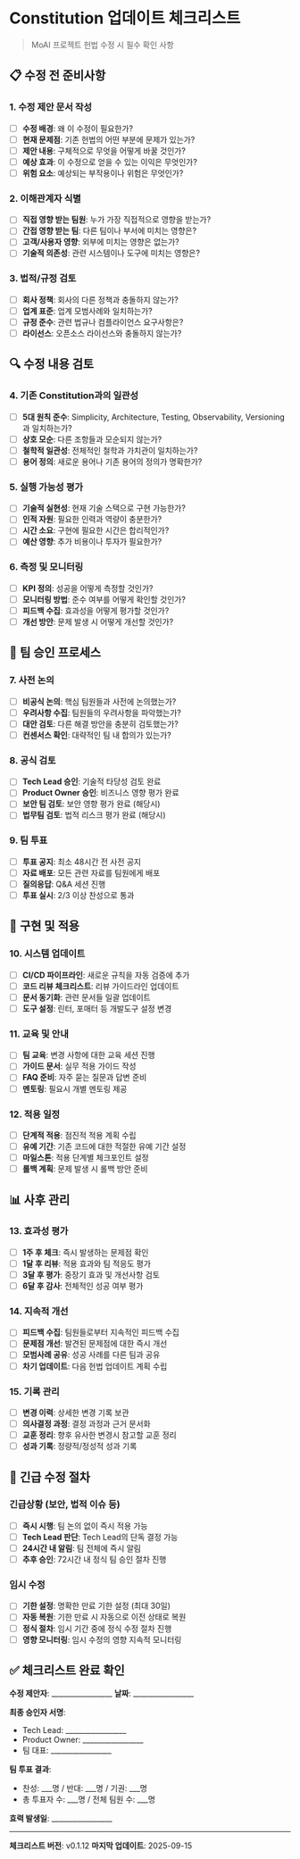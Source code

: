 # Constitution 업데이트 체크리스트

> MoAI 프로젝트 헌법 수정 시 필수 확인 사항

## 📋 수정 전 준비사항

### 1. 수정 제안 문서 작성
- [ ] **수정 배경**: 왜 이 수정이 필요한가?
- [ ] **현재 문제점**: 기존 헌법의 어떤 부분에 문제가 있는가?
- [ ] **제안 내용**: 구체적으로 무엇을 어떻게 바꿀 것인가?
- [ ] **예상 효과**: 이 수정으로 얻을 수 있는 이익은 무엇인가?
- [ ] **위험 요소**: 예상되는 부작용이나 위험은 무엇인가?

### 2. 이해관계자 식별
- [ ] **직접 영향 받는 팀원**: 누가 가장 직접적으로 영향을 받는가?
- [ ] **간접 영향 받는 팀**: 다른 팀이나 부서에 미치는 영향은?
- [ ] **고객/사용자 영향**: 외부에 미치는 영향은 없는가?
- [ ] **기술적 의존성**: 관련 시스템이나 도구에 미치는 영향은?

### 3. 법적/규정 검토
- [ ] **회사 정책**: 회사의 다른 정책과 충돌하지 않는가?
- [ ] **업계 표준**: 업계 모범사례와 일치하는가?
- [ ] **규정 준수**: 관련 법규나 컴플라이언스 요구사항은?
- [ ] **라이선스**: 오픈소스 라이선스와 충돌하지 않는가?

## 🔍 수정 내용 검토

### 4. 기존 Constitution과의 일관성
- [ ] **5대 원칙 준수**: Simplicity, Architecture, Testing, Observability, Versioning과 일치하는가?
- [ ] **상호 모순**: 다른 조항들과 모순되지 않는가?
- [ ] **철학적 일관성**: 전체적인 철학과 가치관이 일치하는가?
- [ ] **용어 정의**: 새로운 용어나 기존 용어의 정의가 명확한가?

### 5. 실행 가능성 평가
- [ ] **기술적 실현성**: 현재 기술 스택으로 구현 가능한가?
- [ ] **인적 자원**: 필요한 인력과 역량이 충분한가?
- [ ] **시간 소요**: 구현에 필요한 시간은 합리적인가?
- [ ] **예산 영향**: 추가 비용이나 투자가 필요한가?

### 6. 측정 및 모니터링
- [ ] **KPI 정의**: 성공을 어떻게 측정할 것인가?
- [ ] **모니터링 방법**: 준수 여부를 어떻게 확인할 것인가?
- [ ] **피드백 수집**: 효과성을 어떻게 평가할 것인가?
- [ ] **개선 방안**: 문제 발생 시 어떻게 개선할 것인가?

## 👥 팀 승인 프로세스

### 7. 사전 논의
- [ ] **비공식 논의**: 핵심 팀원들과 사전에 논의했는가?
- [ ] **우려사항 수집**: 팀원들의 우려사항을 파악했는가?
- [ ] **대안 검토**: 다른 해결 방안을 충분히 검토했는가?
- [ ] **컨센서스 확인**: 대략적인 팀 내 합의가 있는가?

### 8. 공식 검토
- [ ] **Tech Lead 승인**: 기술적 타당성 검토 완료
- [ ] **Product Owner 승인**: 비즈니스 영향 평가 완료
- [ ] **보안 팀 검토**: 보안 영향 평가 완료 (해당시)
- [ ] **법무팀 검토**: 법적 리스크 평가 완료 (해당시)

### 9. 팀 투표
- [ ] **투표 공지**: 최소 48시간 전 사전 공지
- [ ] **자료 배포**: 모든 관련 자료를 팀원에게 배포
- [ ] **질의응답**: Q&A 세션 진행
- [ ] **투표 실시**: 2/3 이상 찬성으로 통과

## 🚀 구현 및 적용

### 10. 시스템 업데이트
- [ ] **CI/CD 파이프라인**: 새로운 규칙을 자동 검증에 추가
- [ ] **코드 리뷰 체크리스트**: 리뷰 가이드라인 업데이트
- [ ] **문서 동기화**: 관련 문서들 일괄 업데이트
- [ ] **도구 설정**: 린터, 포매터 등 개발도구 설정 변경

### 11. 교육 및 안내
- [ ] **팀 교육**: 변경 사항에 대한 교육 세션 진행
- [ ] **가이드 문서**: 실무 적용 가이드 작성
- [ ] **FAQ 준비**: 자주 묻는 질문과 답변 준비
- [ ] **멘토링**: 필요시 개별 멘토링 제공

### 12. 적용 일정
- [ ] **단계적 적용**: 점진적 적용 계획 수립
- [ ] **유예 기간**: 기존 코드에 대한 적절한 유예 기간 설정
- [ ] **마일스톤**: 적용 단계별 체크포인트 설정
- [ ] **롤백 계획**: 문제 발생 시 롤백 방안 준비

## 📊 사후 관리

### 13. 효과성 평가
- [ ] **1주 후 체크**: 즉시 발생하는 문제점 확인
- [ ] **1달 후 리뷰**: 적용 효과와 팀 적응도 평가
- [ ] **3달 후 평가**: 중장기 효과 및 개선사항 검토
- [ ] **6달 후 감사**: 전체적인 성공 여부 평가

### 14. 지속적 개선
- [ ] **피드백 수집**: 팀원들로부터 지속적인 피드백 수집
- [ ] **문제점 개선**: 발견된 문제점에 대한 즉시 개선
- [ ] **모범사례 공유**: 성공 사례를 다른 팀과 공유
- [ ] **차기 업데이트**: 다음 헌법 업데이트 계획 수립

### 15. 기록 관리
- [ ] **변경 이력**: 상세한 변경 기록 보관
- [ ] **의사결정 과정**: 결정 과정과 근거 문서화
- [ ] **교훈 정리**: 향후 유사한 변경시 참고할 교훈 정리
- [ ] **성과 기록**: 정량적/정성적 성과 기록

## 🚨 긴급 수정 절차

### 긴급상황 (보안, 법적 이슈 등)
- [ ] **즉시 시행**: 팀 논의 없이 즉시 적용 가능
- [ ] **Tech Lead 판단**: Tech Lead의 단독 결정 가능
- [ ] **24시간 내 알림**: 팀 전체에 즉시 알림
- [ ] **추후 승인**: 72시간 내 정식 팀 승인 절차 진행

### 임시 수정
- [ ] **기한 설정**: 명확한 만료 기한 설정 (최대 30일)
- [ ] **자동 복원**: 기한 만료 시 자동으로 이전 상태로 복원
- [ ] **정식 절차**: 임시 기간 중에 정식 수정 절차 진행
- [ ] **영향 모니터링**: 임시 수정의 영향 지속적 모니터링

## ✅ 체크리스트 완료 확인

**수정 제안자**: _________________ **날짜**: _________________

**최종 승인자 서명**:
- Tech Lead: _________________ 
- Product Owner: _________________
- 팀 대표: _________________

**팀 투표 결과**:
- 찬성: ___명 / 반대: ___명 / 기권: ___명
- 총 투표자 수: ___명 / 전체 팀원 수: ___명

**효력 발생일**: _________________

---

**체크리스트 버전**: v0.1.12
**마지막 업데이트**: 2025-09-15